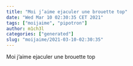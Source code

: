 ```yaml
---
title: "Moi j’aime ejaculer une brouette top"
date: "Wed Mar 10 02:30:35 CET 2021"
tags: ["moijaime", "pipotron"]
author: m1ch3l
categories: ["generated"]
slug: "moijaime/2021-03-10-02:30:35"
---
```


Moi j’aime ejaculer une brouette top
